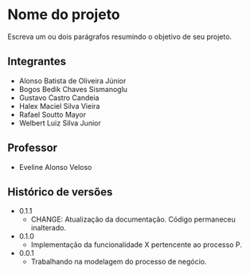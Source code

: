 # Nome do projeto

Escreva um ou dois parágrafos resumindo o objetivo de seu projeto.

## Integrantes

* Alonso Batista de Oliveira Júnior
* Bogos Bedik Chaves Sismanoglu
* Gustavo Castro Candeia
* Halex Maciel Silva Vieira
* Rafael Soutto Mayor 
* Welbert Luiz Silva Junior

## Professor

* Eveline Alonso Veloso

## Histórico de versões

* 0.1.1
    * CHANGE: Atualização da documentação. Código permaneceu inalterado.
* 0.1.0
    * Implementação da funcionalidade X pertencente ao processo P.
* 0.0.1
    * Trabalhando na modelagem do processo de negócio.

